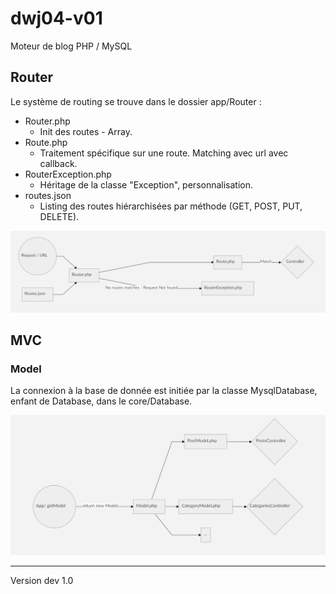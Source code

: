# dwj04-v01
Moteur de blog PHP / MySQL

## Router

Le système de routing se trouve dans le dossier app/Router :

* Router.php
    * Init des routes - Array.
* Route.php
    * Traitement spécifique sur une route. Matching avec url avec callback.
* RouterException.php
    * Héritage de la classe "Exception", personnalisation.
* routes.json
    * Listing des routes hiérarchisées par méthode (GET, POST, PUT, DELETE).

![Router](https://github.com/Manipovore/dwj04-v01/blob/master/public/images/markdown/Router.png)

## MVC

### Model

La connexion à la base de donnée est initiée par la classe MysqlDatabase, enfant de Database, dans le core/Database.

![Router](https://github.com/Manipovore/dwj04-v01/blob/master/public/images/markdown/mvc-1.png)

-------------
Version dev 1.0
